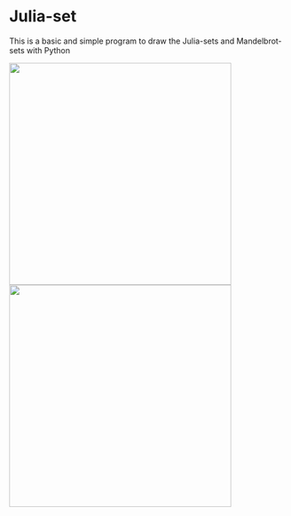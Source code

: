 # Julia-set

This is a basic and simple program to draw the Julia-sets and Mandelbrot-sets with Python


<img src="https://user-images.githubusercontent.com/8034356/116536101-7d86d200-a91f-11eb-8435-aeffae960616.jpg" width="400">

<img src="https://user-images.githubusercontent.com/8034356/116537193-df940700-a920-11eb-909e-21d9d077e575.jpg" width="400">
